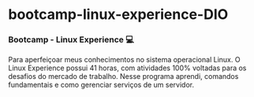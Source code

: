 # bootcamp-linux-experience-DIO
### Bootcamp - Linux Experience 💻

Para aperfeiçoar meus conhecimentos no sistema operacional Linux. O Linux Experience possui 41 horas, com atividades 100% voltadas para os desafios do mercado de trabalho.  Nesse programa aprendi, comandos fundamentais e como gerenciar serviços de um servidor.
